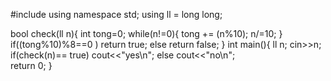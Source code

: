 #include<iostream>
using namespace std;
using ll = long long;

bool check(ll n){
  int tong=0;
  while(n!=0){
    tong += (n%10);
    n/=10;
  }
  if((tong%10)%8==0 )
    return true;
  else return false;
}
int main(){
  ll n;
  cin>>n;
  if(check(n)== true)
    cout<<"yes\n";
  else cout<<"no\n";  
  return 0;
}
